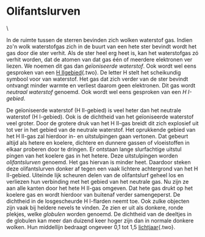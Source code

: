 # Olifantslurven

\

In de ruimte tussen de sterren bevinden zich wolken waterstof gas.
Indien zo\'n wolk waterstofgas zich in de buurt van een hete ster
bevindt wordt het gas door die ster verhit. Als de ster heel erg heet
is, kan het waterstofgas zó verhit worden, dat de atomen van dat gas één
of meerdere elektronen ver liezen. We noemen dit gas dan *geïoniseerde
waterstof*. Ook wordt wel eens gesproken van een [H
IIgebied](h%20iigebi.html){.two}. De letter H stelt het scheikundig
symbool voor van waterstof. Het gas dat zich verder van de ster bevindt
ontvangt minder warmte en verliest daarom geen elektronen. Dit gas wordt
*neutraal waterstof* genoemd. Ook wordt wel eens gesproken van een *H
I-gebied*.

De geïoniseerde waterstof (H II-gebied) is veel heter dan het neutrale
waterstof (H I-gebied). Ook is de dichtheid van het geïoniseerde
waterstof veel groter. Door de grotere druk van het H II-gas breidt dit
zich explosief uit tot ver in het gebied van de neutrale waterstof. Het
oprukkende gebied van het H II-gas zal hierdoor in- en uitstulpingen
gaan vertonen. Dat gebeurt altijd als hetere en koelere, dichtere en
dunnere gassen of vloeistoffen in elkaar proberen door te dringen. Er
ontstaan lange slurfachtige uitstul pingen van het koelere gas in het
hetere. Deze uitstulpingen worden *olifantslurven* genoemd. Het gas
hiervan is minder heet. Daardoor steken deze olifantslurven donker af
tegen een vaak lichtere achtergrond van het H II-gebied. Uiteinde lijk
scheuren delen van de olifantslurf geheel los en verliezen hun
verbinding met het gebied van het neutrale gas. Nu zijn ze aan alle
kanten door het hete H II-gas omgeven. Dat hete gas drukt op het koelere
gas en wordt hierdoor van buitenaf verder samengeperst. De dichtheid in
de losgescheurde H I-flarden neemt toe. Ook zulke objecten zijn vaak bij
heldere nevels te vinden. Ze zien er uit als donkere, ronde plekjes,
welke *globulen* worden genoemd. De dichtheid van de deeltjes in de
globulen kan meer dan duizend keer hoger zijn dan in normale donkere
wolken. Hun middellijn bedraagt ongeveer 0,1 tot 1,5
[lichtjaar](lichtjaa.html){.two}.
